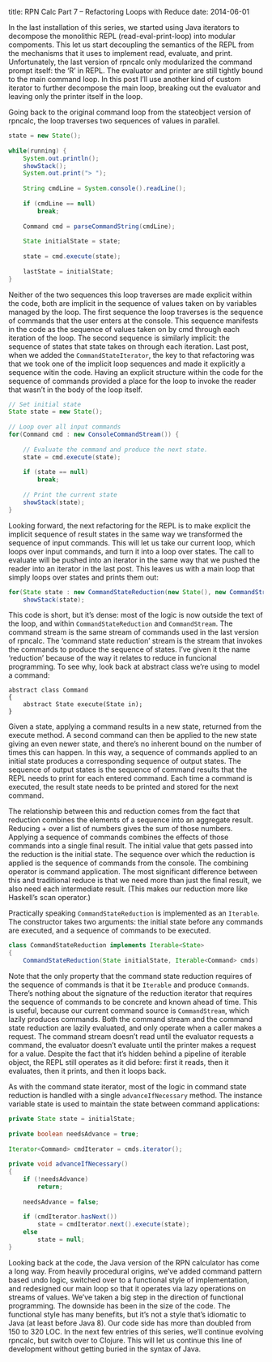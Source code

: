 title: RPN Calc Part 7 – Refactoring Loops with Reduce
date: 2014-06-01

In the last installation of this series, we started using Java
iterators to decompose the monolithic REPL (read-eval-print-loop) into
modular compoments. This let us start decoupling the semantics of the
REPL from the mechanisms that it uses to implement read, evaluate, and
print. Unfortunately, the last version of rpncalc only modularized the
command prompt itself: the ‘R’ in REPL. The evaluator and printer are
still tightly bound to the main command loop. In this post I’ll use
another kind of custom iterator to further decompose the main loop,
breaking out the evaluator and leaving only the printer itself in the
loop.

Going back to the original command loop from the stateobject version
of rpncalc, the loop traverses two sequences of values in parallel.

```java
state = new State();
 
while(running) {
    System.out.println();
    showStack();
    System.out.print("> ");
 
    String cmdLine = System.console().readLine();
 
    if (cmdLine == null)
        break;
 
    Command cmd = parseCommandString(cmdLine);
 
    State initialState = state;
 
    state = cmd.execute(state);
 
    lastState = initialState;
}
```

Neither of the two sequences this loop traverses are made
explicit within the code, both are implicit in the sequence of values
taken on by variables managed by the loop. The first sequence the loop
traverses is the sequence of commands that the user enters at the
console. This sequence manifests in the code as the sequence of values
taken on by cmd through each iteration of the loop. The second
sequence is similarly implicit: the sequence of states that state
takes on through each iteration. Last post, when we added the
`CommandStateIterator`, the key to that refactoring was that we took one
of the implicit loop sequences and made it explicitly a sequence witin
the code. Having an explicit structure within the code for the
sequence of commands provided a place for the loop to invoke the
reader that wasn’t in the body of the loop itself.

```java
// Set initial state
State state = new State();
 
// Loop over all input commands
for(Command cmd : new ConsoleCommandStream()) {
 
    // Evaluate the command and produce the next state.
    state = cmd.execute(state);
 
    if (state == null)
        break;
 
    // Print the current state
    showStack(state);
}
```

Looking forward, the next refactoring for the REPL is to make explicit
the implicit sequence of result states in the same way we transformed
the sequence of input commands. This will let us take our current
loop, which loops over input commands, and turn it into a loop over
states. The call to evaluate will be pushed into an iterator in the
same way that we pushed the reader into an iterator in the last
post. This leaves us with a main loop that simply loops over states
and prints them out:

```java
for(State state : new CommandStateReduction(new State(), new CommandStream()))
    showStack(state);
```

This code is short, but it’s dense: most of the logic is now outside
the text of the loop, and within `CommandStateReduction` and
`CommandStream`. The command stream is the same stream of commands used
in the last version of rpncalc. The ‘command state reduction’ stream
is the stream that invokes the commands to produce the sequence of
states. I’ve given it the name ‘reduction’ because of the way it
relates to reduce in funcional programming. To see why, look back at
abstract class we’re using to model a command:

```
abstract class Command
{
    abstract State execute(State in);
}
```

Given a state, applying a command results in a new state, returned
from the execute method. A second command can then be applied to the
new state giving an even newer state, and there’s no inherent bound on
the number of times this can happen. In this way, a sequence of
commands applied to an initial state produces a corresponding sequence
of output states. The sequence of output states is the sequence of
command results that the REPL needs to print for each entered
command. Each time a command is executed, the result state needs to be
printed and stored for the next command.

The relationship between this and reduction comes from the fact that
reduction combines the elements of a sequence into an aggregate
result. Reducing + over a list of numbers gives the sum of those
numbers. Applying a sequence of commands combines the effects of those
commands into a single final result. The initial value that gets
passed into the reduction is the initial state. The sequence over
which the reduction is applied is the sequence of commands from the
console. The combining operator is command application. The most
significant difference between this and traditional reduce is that we
need more than just the final result, we also need each intermediate
result. (This makes our reduction more like Haskell’s scan operator.)

Practically speaking `CommandStateReduction` is implemented as an
`Iterable`. The constructor takes two arguments: the initial state
before any commands are executed, and a sequence of commands to be
executed.

```java
class CommandStateReduction implements Iterable<State>
{
    CommandStateReduction(State initialState, Iterable<Command> cmds)
```

Note that the only property that the command state reduction requires
of the sequence of commands is that it be `Iterable` and produce
`Command`s. There’s nothing about the signature of the reduction
iterator that requires the sequence of commands to be concrete and
known ahead of time. This is useful, because our current command
source is `CommandStream`, which lazily produces commands. Both the
command stream and the command state reduction are lazily evaluated,
and only operate when a caller makes a request. The command stream
doesn’t read until the evaluator requests a command, the evaluator
doesn’t evaluate until the printer makes a request for a
value. Despite the fact that it’s hidden behind a pipeline of iterable
object, the REPL still operates as it did before: first it reads, then
it evaluates, then it prints, and then it loops back.

As with the command state iterator, most of the logic in command state
reduction is handled with a single `advanceIfNecessary` method. The
instance variable state is used to maintain the state between command
applications:

```java
private State state = initialState;
 
private boolean needsAdvance = true;
 
Iterator<Command> cmdIterator = cmds.iterator();
 
private void advanceIfNecessary()
{
    if (!needsAdvance)
        return;
 
    needsAdvance = false;
 
    if (cmdIterator.hasNext())
        state = cmdIterator.next().execute(state);
    else
        state = null;
}
```

Looking back at the code, the Java version of the RPN calculator has
come a long way. From heavily procedural origins, we’ve added command
pattern based undo logic, switched over to a functional style of
implementation, and redesigned our main loop so that it operates via
lazy operations on streams of values. We’ve taken a big step in the
direction of functional programming. The downside has been in the size
of the code. The functional style has many benefits, but it’s not a
style that’s idiomatic to Java (at least before Java 8). Our code side
has more than doubled from 150 to 320 LOC. In the next few entries of
this series, we’ll continue evolving rpncalc, but switch over to
Clojure. This will let us continue this line of development without
getting buried in the syntax of Java.
